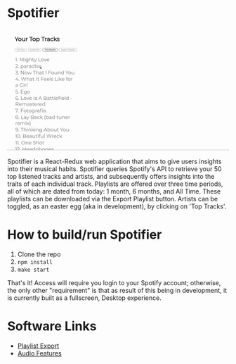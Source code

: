 # Spotifier 

![Alt Text](demo.gif)

Spotifier is a React-Redux web application that aims to give users insights into their musical habits. Spotifier queries Spotify's API to retrieve your 50 top listened tracks and artists, and subsequently offers insights into the traits of each individual track. Playlists are offered over three time periods, all of which are dated from today: 1 month, 6 months, and All Time. These playlists can be downloaded via the Export Playlist button. Artists can be toggled, as an easter egg (aka in development), by clicking on 'Top Tracks'. 

# How to build/run Spotifier 

1. Clone the repo 
2. `npm install`
3. `make start` 

That's it! Access will require you login to your Spotify account; otherwise, the only other "requirement" is that as result of this being in development, it is currently built as a fullscreen, Desktop experience. 

# Software Links  
* [Playlist Export](https://developer.spotify.com/documentation/web-api/reference/playlists/create-playlist/)
* [Audio Features](https://developer.spotify.com/documentation/web-api/reference/tracks/get-audio-features/)